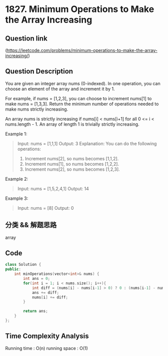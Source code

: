 # 1827. Minimum Operations to Make the Array Increasing

## Question link
(https://leetcode.com/problems/minimum-operations-to-make-the-array-increasing/)

## Question Description
You are given an integer array nums (0-indexed). In one operation, you can choose an element of the array and increment it by 1.

For example, if nums = [1,2,3], you can choose to increment nums[1] to make nums = [1,3,3].
Return the minimum number of operations needed to make nums strictly increasing.

An array nums is strictly increasing if nums[i] < nums[i+1] for all 0 <= i < nums.length - 1. An array of length 1 is trivially strictly increasing.

Example 1:

> Input: nums = [1,1,1]
> Output: 3
> Explanation: You can do the following operations:
> 1) Increment nums[2], so nums becomes [1,1,2].
> 2) Increment nums[1], so nums becomes [1,2,2].
> 3) Increment nums[2], so nums becomes [1,2,3].

Example 2:

> Input: nums = [1,5,2,4,1]
> Output: 14

Example 3:

> Input: nums = [8]
> Output: 0

## 分类 && 解题思路
array

## Code
```c++
class Solution {
public:
    int minOperations(vector<int>& nums) {
        int ans = 0;
        for(int i = 1; i < nums.size(); i++){
            int diff = (nums[i] - nums[i-1] > 0) ? 0 : (nums[i-1] - nums[i] + 1);
            ans += diff;
            nums[i] += diff;
        }
        
        return ans;
    }
};
```

## Time Complexity Analysis
Running time  : O(n)
running space : O(1)